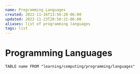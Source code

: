 ```yaml
---
name: Programming Languages
created: 2022-11-16T13:56:28-06:00
updated: 2022-11-23T20:50:21-06:00
aliases: list of programming languages
tags: list
---
```

# Programming Languages

```dataview
TABLE name FROM "learning/computing/programming/languages"
```
